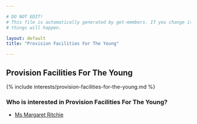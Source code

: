 ```yaml
---

# DO NOT EDIT!
# This file is automatically generated by get-members. If you change it, bad
# things will happen.

layout: default
title: "Provision Facilities For The Young"

---
```


## Provision Facilities For The Young

{% include interests/provision-facilities-for-the-young.md %}

### Who is interested in Provision Facilities For The Young?


* [Ms Margaret Ritchie](/members/ms-margaret-ritchie.html)
